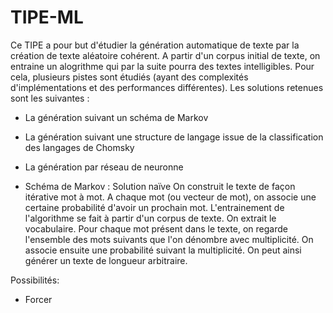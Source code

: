 # TIPE-ML

Ce TIPE a pour but d'étudier la génération automatique de texte par la création de texte aléatoire cohérent. A partir d'un corpus initial de texte, on entraine un alogrithme qui par la suite pourra des textes intelligibles. Pour cela, plusieurs pistes sont étudiés (ayant des complexités d'implémentations et des performances différentes). Les solutions retenues sont les suivantes :
- La génération suivant un schéma de Markov 
- La génération suivant une structure de langage issue de la classification des langages de Chomsky
- La génération par réseau de neuronne 


- Schéma de Markov : Solution naïve
On construit le texte de façon itérative mot à mot. A chaque mot (ou vecteur de mot), on associe une certaine probabilité d'avoir un prochain mot. L'entrainement de l'algorithme se fait à partir d'un corpus de texte. 
On extrait le vocabulaire. Pour chaque mot présent dans le texte, on regarde l'ensemble des mots suivants que l'on dénombre avec multiplicité. On associe ensuite une probabilité suivant la multiplicité.
On peut ainsi générer un texte de longueur arbitraire.

Possibilités:
- Forcer
